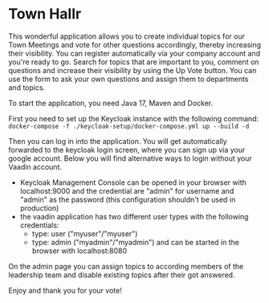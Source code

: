 # Town Hallr

This wonderful application allows you to create individual topics for our Town Meetings and vote for other questions accordingly, thereby increasing their visibility. You can register automatically via your company account and you're ready to go. Search for topics that are important to you, comment on questions and increase their visibility by using the Up Vote button. You can use the form to ask your own questions and assign them to departments and topics.

To start the application, you need Java 17, Maven and Docker.

First you need to set up the Keycloak instance with the following command:
`docker-compose -f ./keycloak-setup/docker-compose.yml up --build -d`

Then you can log in into the application. You will get automatically forwarded to the keycloak login screen, where you can sign up via your google account. Below you will find alternative ways to login without your Vaadin account.

- Keycloak Management Console can be opened in your browser with localhost:9000 and the credential are "admin" for 
  username and "admin" as the password (this configuration shouldn't be used in production)
- the vaadin application has two different user types with the following credentials:
  - type: user ("myuser"/"myuser")
  - type: admin ("myadmin"/"myadmin")
  and can be started in the browser with localhost:8080

On the admin page you can assign topics to according members of the leadership team and disable existing topics after their got answered. 

Enjoy and thank you for your vote!